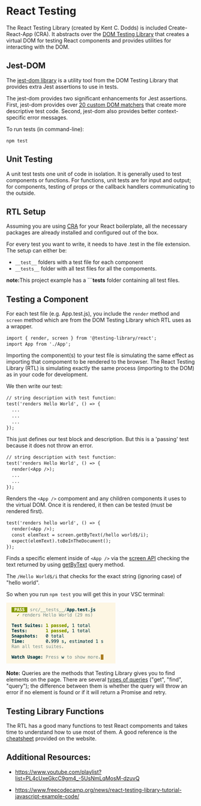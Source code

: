# React Testing

The React Testing Library (created by Kent C. Dodds) is included Create-React-App (CRA). It abstracts over the <a href="https://testing-library.com/docs/dom-testing-library/intro">DOM Testing Library</a> that creates a virtual DOM for testing React components and provides utilities for interacting with the DOM. 

## Jest-DOM

The <a href="https://testing-library.com/docs/ecosystem-jest-dom/">jest-dom library</a>  is a utility tool from the DOM Testing Library that provides extra Jest assertions to use in tests. 

The jest-dom provides two significant enhancements for Jest assertions. First, jest-dom provides over <a href="https://github.com/testing-library/jest-dom#custom-matchers">20 custom DOM matchers</a> that create more descriptive test code. Second, jest-dom also provides better context-specific error messages.

To run tests (in command-line):

```
npm test
```

## Unit Testing

A unit test tests one unit of code in isolation. It is generally used to test components or functions. For functions, unit tests are for input and output; for components, testing of props or the callback handlers communicating to the outside.

## RTL Setup

Assuming you are using <a href="https://create-react-app.dev/">CRA</a> for your React boilerplate, all the necessary packages are already installed and configured out of the box.

For every test you want to write, it needs to have .test in the file extension. 
The setup can either be:

  * ```__test__``` folders with a test file for each component 
  * ```__tests__``` folder with all test files for all the compoments. 

<strong>note:</strong>This project example has a ```__tests__ folder containing all test files.

## Testing a Component

For each test file (e.g. App.test.js), you include the ```render``` method and ```screen``` method which are from the DOM Testing Library which RTL uses as a wrapper. 

```
import { render, screen } from '@testing-library/react';
import App from './App';
```

Importing the component(s) to your test file is simulating the same effect as importing that compoment to be rendered to the browser. The React Testing Library (RTL) is simulating exactly the same process (importing to the DOM) as in your code for development.

We then write our test:

```JS
// string description with test function:
test('renders Hello World', () => {
  ...
  ...
  ...
});
```

This just defines our test block and description. But this is a 'passing' test because
it does not throw an error.

```JS
// string description with test function:
test('renders Hello World', () => {
  render(<App />);
  ...
  ...
});
```

Renders the ```<App />``` compoment and any children components it uses to the virtual DOM. Once it is rendered, it then can be tested (must be rendered first).

```JS
test('renders hello world', () => {
  render(<App />);
  const elemText = screen.getByText(/hello world$/i); 
  expect(elemText).toBeInTheDocument();
});
```

Finds a specific element inside of ```<App />``` via the <a href="https://testing-library.com/docs/queries/about/#screen">screen API</a> checking the text returned by using <a href="https://testing-library.com/docs/queries/bytext/">getByText</a> query method.

The ```/Hello World$/i``` that checks for the exact string (ignoring case) of "hello world".

So when you run ```npm test``` you will get this in your VSC terminal:

![test result](images/initial_test.png)

<strong>Note:</strong> Queries are the methods that Testing Library gives you to find elements on the page. There are several <a href="https://testing-library.com/docs/queries/about/">types of queries</a> ("get", "find", "query"); the difference between them is whether the query will throw an error if no element is found or if it will return a Promise and retry. 

## Testing Library Functions

The RTL has a good many functions to test React compoments and takes time to understand how to use most of them. A good reference is the <a href="https://testing-library.com/docs/react-testing-library/cheatsheet">cheatsheet</a> provided on the website. 

## Additional Resources:

- <a href="https://www.youtube.com/playlist?list=PL4cUxeGkcC9gm4_-5UsNmLqMosM-dzuvQ">https://www.youtube.com/playlist?list=PL4cUxeGkcC9gm4_-5UsNmLqMosM-dzuvQ</a>

- <a href="https://www.freecodecamp.org/news/react-testing-library-tutorial-javascript-example-code/">https://www.freecodecamp.org/news/react-testing-library-tutorial-javascript-example-code/</a>